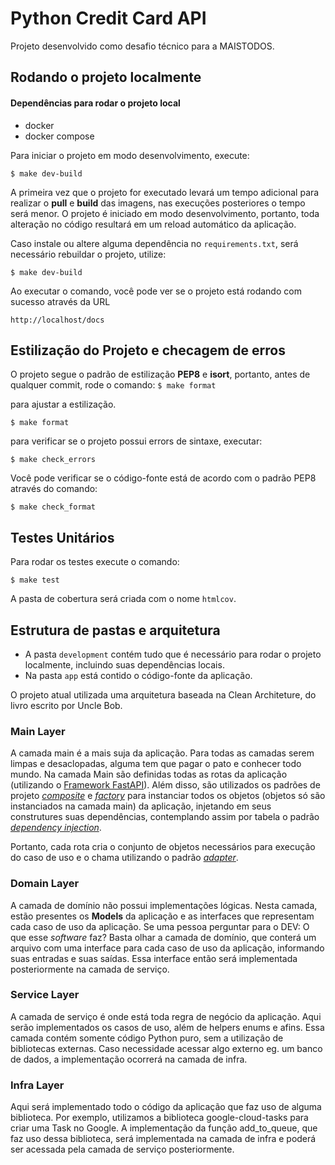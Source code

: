 
# Python Credit Card API
Projeto desenvolvido como desafio técnico para a MAISTODOS.

## Rodando o projeto localmente
#### Dependências para rodar o projeto local

- docker
- docker compose

Para iniciar o projeto em modo desenvolvimento, execute:

```console
$ make dev-build
```
A primeira vez que o projeto for executado levará um tempo adicional para realizar o **pull** e **build** das imagens, nas execuções posteriores o tempo será menor. O projeto é iniciado em modo desenvolvimento, portanto, toda alteração no código resultará em um reload automático da aplicação.

Caso instale ou altere alguma dependência no `requirements.txt`, será necessário rebuildar o projeto, utilize:

```console
$ make dev-build
```

Ao executar o comando, você pode ver se o projeto está rodando com sucesso através da URL

```
http://localhost/docs
```

## Estilização do Projeto e checagem de erros
O projeto segue o padrão de estilização **PEP8** e **isort**, portanto, antes de qualquer commit, rode o comando: ```$ make format```

para ajustar a estilização.
```console
$ make format
```
para verificar se o projeto possui errors de sintaxe, executar:
```console
$ make check_errors
```
Você pode verificar se o código-fonte está de acordo com o padrão PEP8 através do comando:
```console
$ make check_format
```

## Testes Unitários

Para rodar os testes execute o comando:

```console
$ make test
```
A pasta de cobertura será criada com o nome ```htmlcov```.



## Estrutura de pastas e arquitetura

- A pasta ```development``` contém tudo que é necessário para rodar o projeto localmente, incluindo suas dependências locais.
- Na pasta ```app``` está contido o código-fonte da aplicação.

O projeto atual utilizada uma arquitetura baseada na Clean Architeture, do livro escrito por Uncle Bob.


### Main Layer
A camada main é a mais suja da aplicação. Para todas as camadas serem limpas e desaclopadas, alguma tem que pagar o pato e conhecer todo mundo.
Na camada Main são definidas todas as rotas da aplicação (utilizando o [Framework FastAPI](https://fastapi.tiangolo.com/)). Além disso, são utilizados os padrões de projeto [*composite*](https://en.wikipedia.org/wiki/Composite_pattern) e [*factory*](https://en.wikipedia.org/wiki/Factory_method_pattern#:~:text=In%20class%2Dbased%20programming%2C%20the,object%20that%20will%20be%20created.) para instanciar todos os objetos (objetos só são instanciados na camada main) da aplicação, injetando em seus construtures suas dependências, contemplando assim por tabela o padrão [*dependency injection*](https://en.wikipedia.org/wiki/Dependency_injection#:~:text=In%20software%20engineering%2C%20dependency%20injection,it%20depends%20on%2C%20called%20dependencies.&text=The%20intent%20behind%20dependency%20injection,increase%20readability%20and%20code%20reuse.).

Portanto, cada rota cria o conjunto de objetos necessários para execução do caso de uso e o chama utilizando o padrão [*adapter*](https://en.wikipedia.org/wiki/Adapter_pattern#:~:text=In%20software%20engineering%2C%20the%20adapter,be%20used%20as%20another%20interface.).

### Domain Layer
A camada de domínio não possui implementações lógicas. Nesta camada, estão presentes os **Models** da aplicação e as interfaces que representam cada caso de uso da aplicação. Se uma pessoa perguntar para o DEV: O que esse *software* faz? Basta olhar a camada de domínio, que conterá um arquivo com uma interface para cada caso de uso da aplicação, informando suas entradas e suas saídas. Essa interface então será implementada posteriormente na camada de serviço.

### Service Layer
A camada de serviço é onde está toda regra de negócio da aplicação. Aqui serão implementados os casos de uso, além de helpers enums e afins. Essa camada contém somente código Python puro, sem a utilização de bibliotecas externas. Caso necessidade acessar algo externo eg. um banco de dados, a implementação ocorrerá na camada de infra.

### Infra Layer
Aqui será implementado todo o código da aplicação que faz uso de alguma biblioteca. Por exemplo, utilizamos a biblioteca google-cloud-tasks para criar uma Task no Google. A implementação da função add_to_queue, que faz uso dessa biblioteca, será implementada na camada de infra e poderá ser acessada pela camada de serviço posteriormente.
